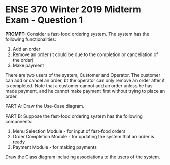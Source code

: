 # ENSE 370 Winter 2019 Midterm Exam - Question 1

**PROMPT:** Consider a fast-food ordering system. The system has the following functionalities:
1. Add an order
2. Remove an order (it could be due to the completion or cancellation of the order)
3. Make payment

There are two users of the system, Customer and Operator. The customer can add or cancel an order, bt the operator can only remove an order after it is completed. Note that a customer cannot add an order unless he has made payment, and he cannot make payment first without trying to place an order.

PART A: Draw the Use-Case diagram.

PART B: Suppose the fast-food ordering system has the following components:
1. Menu Selection Module - for input of fast-food orders
2. Order Completion Module - for updating the system that an order is ready
3. Payment Module - for making payments

Draw the Class diagram including associations to the users of the system.
